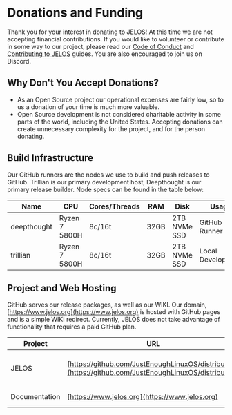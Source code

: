 # Donations and Funding

Thank you for your interest in donating to JELOS!  At this time we are not accepting financial contributions.  If you would like to volunteer or contribute in some way to our project, please read our [Code of Conduct](contribute/code-of-conduct.md) and [Contributing to JELOS](contribute/index.md) guides.  You are also encouraged to join us on Discord.

## Why Don't You Accept Donations?

* As an Open Source project our operational expenses are fairly low, so to us a donation of your time is much more valuable.
* Open Source development is not considered charitable activity in some parts of the world, including the United States.  Accepting donations can create unnecessary complexity for the project, and for the person donating.
				
## Build Infrastructure

Our GitHub runners are the nodes we use to build and push releases to GitHub. Trillian is our primary development host, Deepthought is our primary release builder.  Node specs can be found in the table below:

| Name | CPU | Cores/Threads | RAM | Disk | Usage |
|----|----|----|----|----|----|
| deepthought | Ryzen 7 5800H | 8c/16t | 32GB | 2TB NVMe SSD | GitHub Runner |
| trillian | Ryzen 7 5800H | 8c/16t | 32GB | 2TB NVMe SSD | Local Development |

## Project and Web Hosting

GitHub serves our release packages, as well as our WIKI.  Our domain, [https://www.jelos.org](https://www.jelos.org) is hosted with GitHub pages and is a simple WIKI redirect.  Currently, JELOS does not take advantage of functionality that requires a paid GitHub plan.

| Project | URL | Comment |
|----|----|----|
| JELOS | [https://github.com/JustEnoughLinuxOS/distribution](https://github.com/JustEnoughLinuxOS/distribution) | Project site, Stable Release Repository. |
| Documentation | [https://www.jelos.org](https://www.jelos.org) | JELOS Wiki |